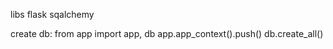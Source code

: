 

libs
flask
sqalchemy



create db:
from app import app, db
app.app_context().push()
db.create_all()